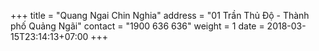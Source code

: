 +++
title = "Quang Ngai Chin Nghia"
address = "01 Trần Thủ Độ - Thành phố Quảng Ngãi"
contact = "1900 636 636"
weight =  1
date = 2018-03-15T23:14:13+07:00
+++
